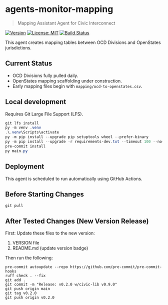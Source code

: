 # agents-monitor-mapping

> Mapping Assistant Agent for Civic Interconnect

[![Version](https://img.shields.io/badge/version-v0.2.0-blue)](https://github.com/civic-interconnect/agents-monitor-mapping/releases)
[![License: MIT](https://img.shields.io/badge/license-MIT-green.svg)](https://opensource.org/licenses/MIT)
[![Build Status](https://github.com/civic-interconnect/agents-monitor-mapping/actions/workflows/agent-runner.yml/badge.svg)](https://github.com/civic-interconnect/agents-monitor-mapping/actions)

This agent creates mapping tables between OCD Divisions and OpenStates jurisdictions.

## Current Status

- OCD Divisions fully pulled daily.
- OpenStates mapping scaffolding under construction.
- Early mapping files begin with `mapping/ocd-to-openstates.csv`.


## Local development

Requires Git Large File Support (LFS).

```powershell
git lfs install
py -m venv .venv
.\.venv\Scripts\activate
py -m pip install --upgrade pip setuptools wheel --prefer-binary
py -m pip install --upgrade -r requirements-dev.txt --timeout 100 --no-cache-dir
pre-commit install
py main.py
```

## Deployment

This agent is scheduled to run automatically using GitHub Actions.

## Before Starting Changes

```shell
git pull
```

## After Tested Changes (New Version Release)

First: Update these files to the new version:

1. VERSION file
2. README.md (update version badge)

Then run the following:

```shell
pre-commit autoupdate --repo https://github.com/pre-commit/pre-commit-hooks
ruff check . --fix
git add .
git commit -m "Release: v0.2.0 w/civic-lib v0.9.0"
git push origin main
git tag v0.2.0
git push origin v0.2.0
```
